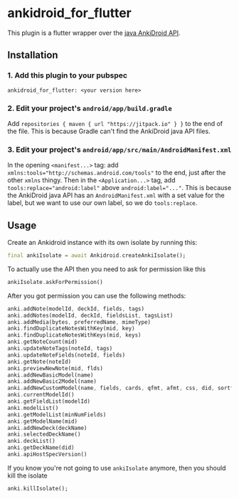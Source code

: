# ankidroid_for_flutter

This plugin is a flutter wrapper over the [java AnkiDroid API](https://github.com/ankidroid/Anki-Android/wiki/AnkiDroid-API). 

## Installation

### 1. Add this plugin to your pubspec

`ankidroid_for_flutter: <your version here>`

### 2. Edit your project's `android/app/build.gradle`

Add `repositories { maven { url "https://jitpack.io" } }` to the end of the file. This is because Gradle can't find the AnkiDroid java API files.

### 3. Edit your project's `android/app/src/main/AndroidManifest.xml`

In the opening `<manifest...>` tag: add `xmlns:tools="http://schemas.android.com/tools"` to the end, just after the other `xmlns` thingy. Then in the `<Application...>` tag, add `tools:replace="android:label"` above `android:label="..."`. This is because the AnkiDroid java API has an `AndroidManifest.xml` with a set value for the label, but we want to use our own label, so we do `tools:replace`.

## Usage

Create an Ankidroid instance with its own isolate by running this:

```dart
final ankiIsolate = await Ankidroid.createAnkiIsolate();
```

To actually use the API then you need to ask for permission like this

```dart
ankiIsolate.askForPermission()
```

After you got permission you can use the following methods:

```dart
anki.addNote(modelId, deckId, fields, tags)
anki.addNotes(modelId, deckId, fieldsList, tagsList)
anki.addMedia(bytes, preferredName, mimeType)
anki.findDuplicateNotesWithKey(mid, key)
anki.findDuplicateNotesWithKeys(mid, keys)
anki.getNoteCount(mid)
anki.updateNoteTags(noteId, tags)
anki.updateNoteFields(noteId, fields)
anki.getNote(noteId)
anki.previewNewNote(mid, flds)
anki.addNewBasicModel(name)
anki.addNewBasic2Model(name)
anki.addNewCustomModel(name, fields, cards, qfmt, afmt, css, did, sortf)
anki.currentModelId()
anki.getFieldList(modelId)
anki.modelList()
anki.getModelList(minNumFields)
anki.getModelName(mid)
anki.addNewDeck(deckName)
anki.selectedDeckName()
anki.deckList()
anki.getDeckName(did)
anki.apiHostSpecVersion()
```

If you know you're not going to use `ankiIsolate` anymore, then you should kill the isolate

```dart
anki.killIsolate();
```
